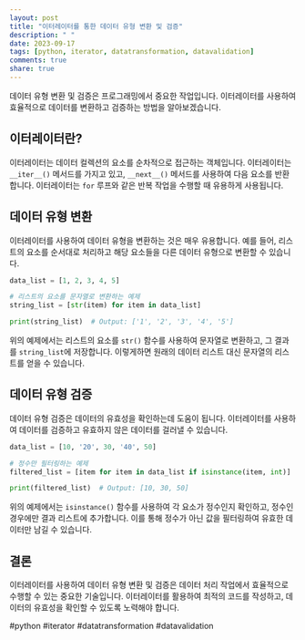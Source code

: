 ```yaml
---
layout: post
title: "이터레이터를 통한 데이터 유형 변환 및 검증"
description: " "
date: 2023-09-17
tags: [python, iterator, datatransformation, datavalidation]
comments: true
share: true
---
```


데이터 유형 변환 및 검증은 프로그래밍에서 중요한 작업입니다. 이터레이터를 사용하여 효율적으로 데이터를 변환하고 검증하는 방법을 알아보겠습니다.

## 이터레이터란?

이터레이터는 데이터 컬렉션의 요소를 순차적으로 접근하는 객체입니다. 이터레이터는 `__iter__()` 메서드를 가지고 있고, `__next__()` 메서드를 사용하여 다음 요소를 반환합니다. 이터레이터는 `for` 루프와 같은 반복 작업을 수행할 때 유용하게 사용됩니다.

## 데이터 유형 변환

이터레이터를 사용하여 데이터 유형을 변환하는 것은 매우 유용합니다. 예를 들어, 리스트의 요소를 순서대로 처리하고 해당 요소들을 다른 데이터 유형으로 변환할 수 있습니다.

```python
data_list = [1, 2, 3, 4, 5]

# 리스트의 요소를 문자열로 변환하는 예제
string_list = [str(item) for item in data_list]

print(string_list)  # Output: ['1', '2', '3', '4', '5']
```

위의 예제에서는 리스트의 요소를 `str()` 함수를 사용하여 문자열로 변환하고, 그 결과를 `string_list`에 저장합니다. 이렇게하면 원래의 데이터 리스트 대신 문자열의 리스트를 얻을 수 있습니다.

## 데이터 유형 검증

데이터 유형 검증은 데이터의 유효성을 확인하는데 도움이 됩니다. 이터레이터를 사용하여 데이터를 검증하고 유효하지 않은 데이터를 걸러낼 수 있습니다.

```python
data_list = [10, '20', 30, '40', 50]

# 정수만 필터링하는 예제
filtered_list = [item for item in data_list if isinstance(item, int)]

print(filtered_list)  # Output: [10, 30, 50]
```

위의 예제에서는 `isinstance()` 함수를 사용하여 각 요소가 정수인지 확인하고, 정수인 경우에만 결과 리스트에 추가합니다. 이를 통해 정수가 아닌 값을 필터링하여 유효한 데이터만 남길 수 있습니다.

## 결론

이터레이터를 사용하여 데이터 유형 변환 및 검증은 데이터 처리 작업에서 효율적으로 수행할 수 있는 중요한 기술입니다. 이터레이터를 활용하여 최적의 코드를 작성하고, 데이터의 유효성을 확인할 수 있도록 노력해야 합니다.

#python #iterator #datatransformation #datavalidation